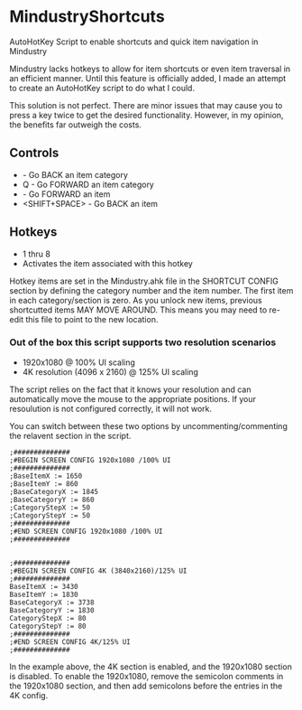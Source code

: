 # MindustryShortcuts
AutoHotKey Script to enable shortcuts and quick item navigation in Mindustry


Mindustry lacks hotkeys to allow for item shortcuts or even item traversal in an efficient manner.   Until this feature is officially added, I made an attempt to create an AutoHotKey script to do what I could.

This solution is not perfect.  There are minor issues that may cause you to press a key twice to get the desired functionality.  However, in my opinion, the benefits far outweigh the costs.   


## Controls
* <TAB>    -  Go BACK an item category
* Q        -  Go FORWARD an item category
* <SPACE>  -  Go FORWARD an item
* <SHIFT+SPACE>  - Go BACK an item

## Hotkeys
* 1 thru 8
* Activates the item associated with this hotkey

Hotkey items are set in the Mindustry.ahk file in the SHORTCUT CONFIG section by defining the category number and the item number.   The first item in each category/section is zero.   As you unlock new items, previous shortcutted items MAY MOVE AROUND.   This means you may need to re-edit this file to point to the new location.


### Out of the box this script supports two resolution scenarios
* 1920x1080 @ 100% UI scaling
* 4K resolution (4096 x 2160) @ 125% UI scaling

The script relies on the fact that it knows your resolution and can automatically move the mouse to the appropriate positions.   If your resoulution is not configured correctly, it will not work.

You can switch between these two options by uncommenting/commenting the relavent section in the script.

```
;##############
;#BEGIN SCREEN CONFIG 1920x1080 /100% UI
;##############
;BaseItemX := 1650
;BaseItemY := 860
;BaseCategoryX := 1845
;BaseCategoryY := 860
;CategoryStepX := 50
;CategoryStepY := 50
;##############
;#END SCREEN CONFIG 1920x1080 /100% UI
;############## 
 

;##############
;#BEGIN SCREEN CONFIG 4K (3840x2160)/125% UI
;##############
BaseItemX := 3430
BaseItemY := 1830
BaseCategoryX := 3738  
BaseCategoryY := 1830
CategoryStepX := 80
CategoryStepY := 80
;##############
;#END SCREEN CONFIG 4K/125% UI
;############## 
```

In the example above, the 4K section is enabled, and the 1920x1080 section is disabled.    To enable the 1920x1080, remove the semicolon comments in the 1920x1080 section, and then add semicolons before the entries in the 4K config.


